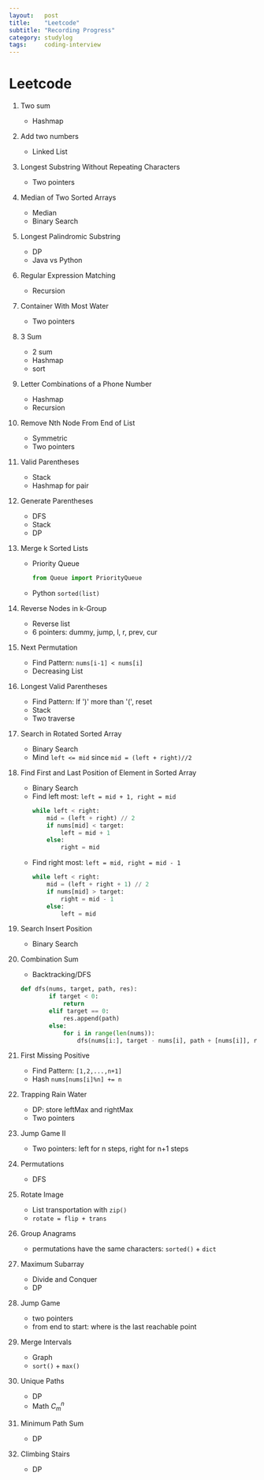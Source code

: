 ```yaml
---
layout:   post
title:    "Leetcode"
subtitle: "Recording Progress"
category: studylog
tags:     coding-interview
---
```


# Leetcode

1. Two sum

    - Hashmap

2. Add two numbers
    - Linked List

3. Longest Substring Without Repeating Characters
    - Two pointers

4. Median of Two Sorted Arrays
    - Median
    - Binary Search

5. Longest Palindromic Substring
    - DP
    - Java vs Python

10. Regular Expression Matching
    - Recursion

11. Container With Most Water
    - Two pointers

15. 3 Sum
    - 2 sum
    - Hashmap
    - sort

17. Letter Combinations of a Phone Number
    - Hashmap
    - Recursion

19. Remove Nth Node From End of List
    - Symmetric
    - Two pointers

20. Valid Parentheses
    - Stack
    - Hashmap for pair

22. Generate Parentheses
    - DFS
    - Stack
    - DP

23. Merge k Sorted Lists
    - Priority Queue
        ```python 
        from Queue import PriorityQueue
        ```
    - Python `sorted(list)`

25. Reverse Nodes in k-Group
    - Reverse list
    - 6 pointers: dummy, jump, l, r, prev, cur

31. Next Permutation
    - Find Pattern: `nums[i-1] < nums[i]`
    - Decreasing List

32. Longest Valid Parentheses
    - Find Pattern: If ')' more than '(', reset
    - Stack
    - Two traverse

33. Search in Rotated Sorted Array
    - Binary Search
    - Mind `left <= mid` since `mid = (left + right)//2`

34. Find First and Last Position of Element in Sorted Array
    - Binary Search
    - Find left most: `left = mid + 1, right = mid`
        ```python = 
        while left < right:
            mid = (left + right) // 2
            if nums[mid] < target:
                left = mid + 1
            else:
                right = mid
        ```
    - Find right most: `left = mid, right = mid - 1`
        ```python = 
        while left < right:
            mid = (left + right + 1) // 2
            if nums[mid] > target:
                right = mid - 1
            else:
                left = mid
        ```
        
35. Search Insert Position
    - Binary Search

39. Combination Sum
    - Backtracking/DFS
    ```python
    def dfs(nums, target, path, res):
            if target < 0:
                return
            elif target == 0:
                res.append(path)
            else:
                for i in range(len(nums)):
                    dfs(nums[i:], target - nums[i], path + [nums[i]], res)
     ```
     
    
41. First Missing Positive
    - Find Pattern: `[1,2,...,n+1]`
    - Hash `nums[nums[i]%n] += n`

42. Trapping Rain Water
    - DP: store leftMax and rightMax
    - Two pointers

45. Jump Game II
    - Two pointers: left for n steps, right for n+1 steps

46. Permutations
    - DFS

48. Rotate Image
    - List transportation with `zip()`
    - `rotate = flip + trans`

49. Group Anagrams
    - permutations have the same characters: `sorted()` + `dict`

53. Maximum Subarray
    - Divide and Conquer
    - DP

55. Jump Game
    - two pointers
    - from end to start: where is the last reachable point

56. Merge Intervals
    - Graph
    - `sort()` + `max()`

62. Unique Paths
    - DP
    - Math $C_m^n$

64. Minimum Path Sum
    - DP

70. Climbing Stairs
    - DP
